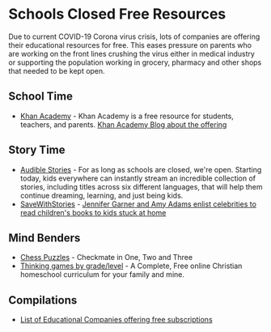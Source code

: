 # Schools Closed Free Resources
Due to current COVID-19 Corona virus crisis, lots of companies are offering their educational resources for free. This eases pressure on parents who are working on the front lines crushing the virus either in medical industry or supporting the population working in grocery, pharmacy and other shops that needed to be kept open.

## School Time
- [Khan Academy](https://www.khanacademy.org) - Khan Academy is a free resource for students, teachers, and parents. [Khan Academy Blog about the offering](https://www.khanacademy.org/about/blog/post/611770255064350720/remote-learning-with-khan-academy-during-school)

## Story Time
- [Audible Stories](https://stories.audible.com/start-listen) - For as long as schools are closed, we're open. Starting today, kids everywhere can instantly stream an incredible collection of stories, including titles across six different languages, that will help them continue dreaming, learning, and just being kids.
- [SaveWithStories](https://www.instagram.com/savewithstories/?utm_source=ig_embed&utm_campaign=loading) - [Jennifer Garner and Amy Adams enlist celebrities to read children's books to kids stuck at home](https://www.cbsnews.com/news/coronavirus-jennifer-garner-amy-adams-celebrities-read-childrens-books-live-stream-quarantined-kids-school/)

## Mind Benders
- [Chess Puzzles](https://www.chesspuzzles.com/) - Checkmate in One, Two and Three
- [Thinking games by grade/level](https://allinonehomeschool.com/thinking/) - A Complete, Free online Christian homeschool curriculum for your family and mine.

## Compilations
- [List of Educational Companies offering free subscriptions](https://kidsactivitiesblog.com/135609/list-of-education-companies-offering-free-subscriptions/)
